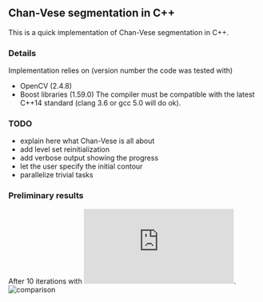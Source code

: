 ## Chan-Vese segmentation in C++

This is a quick implementation of Chan-Vese segmentation in C++.

### Details

Implementation relies on (version number the code was tested with)
- OpenCV (2.4.8)
- Boost libraries (1.59.0)
The compiler must be compatible with the latest C++14 standard (clang 3.6 or gcc 5.0 will do ok).

### TODO

- explain here what Chan-Vese is all about
- add level set reinitialization
- add verbose output showing the progress
- let the user specify the initial contour
- parallelize trivial tasks

### Preliminary results

After 10 iterations with ![mu=0.1](http://www.sciweavers.org/tex2img.php?eq=%5Cmu%3D0.1&bc=White&fc=Black&im=jpg&fs=8&ff=arev&edit=).
![comparison](https://cloud.githubusercontent.com/assets/6233872/10898328/04b6bcfc-81d2-11e5-8672-7974c3fd1366.png)
